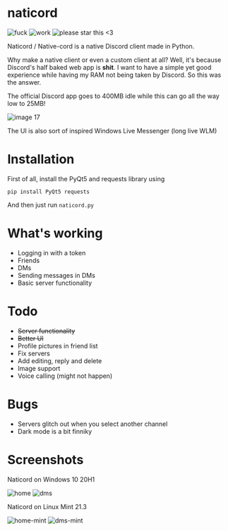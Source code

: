 # naticord
![fuck](https://img.shields.io/badge/fuck-web%20apps-blue?style=plastic)
![work](https://img.shields.io/badge/work-in%20progress-green?style=plastic)
![please star this <3](https://img.shields.io/badge/please%20star%20this%20%3C3-yellow?style=plastic)

Naticord / Native-cord is a native Discord client made in Python.

Why make a native client or even a custom client at all? Well, it's because Discord's half baked web app is **shit**. I want to have a simple yet good experience while having my RAM not being taken by Discord. So this was the answer.

The official Discord app goes to 400MB idle while this can go all the way low to 25MB!

![image 17](https://github.com/n1d3v/naticord/assets/135556230/36efa6b4-6c7c-48a2-b82d-c842ed688a5b)

The UI is also sort of inspired Windows Live Messenger (long live WLM)
# Installation
First of all, install the PyQt5 and requests library using
```
pip install PyQt5 requests
```
And then just run `naticord.py`
# What's working
- Logging in with a token
- Friends
- DMs
- Sending messages in DMs
- Basic server functionality
# Todo
- ~~Server functionality~~
- ~~Better UI~~
- Profile pictures in friend list
- Fix servers
- Add editing, reply and delete
- Image support
- Voice calling (might not happen)
# Bugs
- Servers glitch out when you select another channel
- Dark mode is a bit finniky
# Screenshots
Naticord on Windows 10 20H1 

![home](https://github.com/n1d3v/naticord/assets/135556230/446c5069-8e76-4ca2-9413-5d6438946673)
![dms](https://github.com/n1d3v/naticord/assets/135556230/405b21d7-23b7-44df-a47f-9b474fb1a881)

Naticord on Linux Mint 21.3

![home-mint](https://github.com/n1d3v/naticord/assets/135556230/712ea91d-31dd-49e7-abbb-a5b367461811)
![dms-mint](https://github.com/n1d3v/naticord/assets/135556230/973576ae-6d62-4179-b2f6-4646a77b5675)


